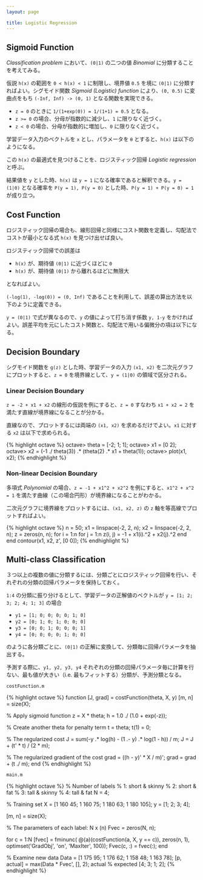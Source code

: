 ```yaml
---
layout: page

title: Logistic Regression
---
```


<script type="text/x-mathjax-config">
  MathJax.Hub.Config({ tex2jax: { inlineMath: [['$','$'], ["\\(","\\)"]] } });
</script>
<script type="text/javascript"
  src="http://cdn.mathjax.org/mathjax/latest/MathJax.js?config=TeX-AMS_HTML">
</script>

## Sigmoid Function

_Classification problem_ において、`(0|1)` の二つの値 _Binomial_ に分類することを考えてみる。

仮説 `h(x)` の範囲を `0 < h(x) < 1` に制限し、境界値 `0.5` を境に `(0|1)` に分類すればよい。シグモイド関数 _Sigmoid (Logistic) function_ により、`(0, 0.5)` に変曲点をもち `(-Inf, Inf) -> (0, 1)` となる関数を実現できる。

<script type="math/tex; mode=display" id="MathJax-Element-sigmoid">
g(z) = \frac{1}{1 + e^{-z}} \\
\lim_{z \to \infty} g(z) = 1 \\
\lim_{z \to -{\infty}} g(z) = 0 \\
</script>

* `z = 0` のときに `1/(1+exp(0)) = 1/(1+1) = 0.5` となる。
* `z >= 0` の場合、分母が指数的に減少し、`1` に限りなく近づく。
* `z < 0` の場合、分母が指数的に増加し、`0` に限りなく近づく。

学習データ入力のベクトルを `x` とし、パラメータを `θ` とすると、`h(x)` は以下のようになる。

<script type="math/tex; mode=display" id="MathJax-Element-sigimoid_hypothesis">
h_{\theta}(x) = g({\theta}_0 + {\theta}_1 x_1 + {\theta}_2 x_2 + ...) \\
h_{\theta}(x) = g({\theta}^T x) = \frac{1}{1 + e^{- { {\theta}^T x } } } \\
</script>

この `h(x)` の最適式を見つけることを、ロジスティック回帰 _Logistic regression_ と呼ぶ。

結果値を `y` とした時、`h(x)` は `y = 1` になる確率であると解釈できる。`y = (1|0)` となる確率を `P(y = 1), P(y = 0)` とした時、`P(y = 1) + P(y = 0) = 1` が成り立つ。

<script type="math/tex; mode=display" id="MathJax-Element-sigmoid_probability">
P(y = 1) + P(y = 0) = 1 \\
h_{\theta}(x) = P(y = 1) = 0.5 \ldots P(y = 0) = 1 - 0.5 = 0.5 \\
h_{\theta}(x) = P(y = 1) = 0.3 \ldots P(y = 0) = 1 - 0.3 = 0.7 \\
</script>

## Cost Function

ロジスティック回帰の場合も、線形回帰と同様にコスト関数を定義し、勾配法でコストが最小となる式 `h(x)` を見つけ出せば良い。

ロジスティック回帰での誤差は

* `h(x)` が、期待値 `(0|1)` に近づくほどに `0`
* `h(x)` が、期待値 `(0|1)` から離れるほどに無限大

となればよい。

`(-log(1), -log(0)) = (0, Inf)` であることを利用して、誤差の算出方法を以下のように定義できる。

<script type="math/tex; mode=display" id="MathJax-Element-logistic_function_error_def">
\left\{
  \begin{array}{l l}
  -log(h_{\theta}(x))     & \text{if $y = 1$} \\
  -log(1 - h_{\theta}(x)) & \text{if $y = 0$} \\
  \end{array} \\
\right.
</script>

`y = (0|1)` で式が異なるので、`y` の値によって打ち消す係数 `y, 1-y` をかければよい。誤差平均を元にしたコスト関数と、勾配法で用いる偏微分の項は以下になる。

<script type="math/tex; mode=display" id="MathJax-Element-logistic_function_cost">
J(\theta) = \frac{1}{m} {\sum_{i=1}^{m} [ -log(h_{\theta}(X_i))(y_i) - log(1 - h_{\theta}(X_i)) (1 - y_i) ] } \\
{\partial J(\theta) \over \partial \theta_{j}} = \frac{1}{m} {\sum_{i=1}^{m} (h_{\theta}(X_i) - y_i)X_{i,j} } \\
\theta_{j} := \theta_{j} - \alpha \left(\frac{1}{m} \sum_{i=1}^{m} (h_{\theta}(X_{i}) - y_{i}) X_{i,j} \right) \\
</script>

## Decision Boundary

シグモイド関数を `g(z)` とした時、学習データの入力 `(x1, x2)` を二次元グラフにプロットすると、`z = 0` を境界線として、`y = (1|0)` の領域で区分される。

### Linear Decision Boundary

`z = -2 + x1 + x2` の線形の仮説を例にすると、`z = 0` すなわち `x1 + x2 = 2` を満たす直線が境界線になることが分かる。

<script type="math/tex; mode=display" id="MathJax-Element-decision_boundary_linear">
\theta = \begin{bmatrix}
  -2 \\
  1 \\
  1 \\
\end{bmatrix} \\
h_{\theta}(x) = g(-2 + {\theta}_1 x_1 + {\theta}_2 x_2) \\
z = -2 + x_1 + x_2 = 0 \\
\begin{array}{l l}
y = 1 & x_1 + x_2 > 2 & (0, 3), (1, 2), (2, 1), \ldots \\
y = 0.5 & x_1 + x_2 = 2 & (0, 2), (1, 1), (2, 0), \ldots \\
y = 0 & x_1 + x_2 < 2 & (0, 1), (1, 0) \ldots \\
\end{array}
</script>

直線なので、プロットするには両端の `(x1, x2)` を求めるだけでよい。`x1` に対する `x2` は以下で求められる。

<script type="math/tex; mode=display" id="MathJax-Element-decision_boundary_linear_plotting">
\begin{array}{r l}
{\theta}_0 + {\theta}_1 x_1 + {\theta}_1 x_2 &= 0 \\
x_2 &= -{ \frac{1}{ {\theta}_2 } } ( {\theta}_0 + {\theta}_1 x_1 ) \\
\end{array}
</script>

{% highlight octave %}
octave> theta = [-2; 1; 1];
octave> x1 = [0 2];
octave> x2 = (-1 ./ theta(3)) .* (theta(2) .* x1 + theta(1));
octave> plot(x1, x2);
{% endhighlight %}

### Non-linear Decision Boundary

多項式 _Polynomial_ の場合、`z = -1 + x1^2 + x2^2` を例にすると、`x1^2 + x^2 = 1` を満たす曲線（この場合円形）が境界線になることがわかる。

<script type="math/tex; mode=display" id="MathJax-Element-decision_boundary_nonlinear">
\theta = \begin{bmatrix}
  -1 \\
  0 \\
  0 \\
  1 \\
  0 \\
  1 \\
\end{bmatrix} \\
h_{\theta}(x) = g(-1 + {\theta}_1 x_1 + {\theta}_2 x_2 + {\theta}_3 x_{1}^2 + {\theta}_4 x_{1} x_{2} + {\theta}_5 x_{2}^2) \\
z = -1 + x_{1}^2 + x_{2}^2 = 0 \\
\begin{array}{l l}
y = 1 & x_{1}^2 + x_{2}^2 > 1 & (-2, 0), (0, -2), (2, 0), (0, 2), \ldots \\
y = 0.5 & x_{1}^2 + x_{2}^2 = 1 & (-1, 0), (0, -1), (1, 0), (0, 1), \ldots \\
y = 0 & x_{1}^2 + x_{2}^2 < 1 & (-0.5, 0), (0, -0.5), (0.5, 0), (0, 0.5), \ldots \\
\end{array}
</script>

二次元グラフに境界線をプロットするには、`(x1, x2, z)` の `z` 軸を等高線でプロットすればよい。

{% highlight octave %}
n = 50;
x1 = linspace(-2, 2, n);
x2 = linspace(-2, 2, n);
z = zeros(n, n);
for i = 1:n
  for j = 1:n
    z(i, j) = -1 + x1(i).^2 + x2(j).^2
  end
end
contour(x1, x2, z', [0 0]);
{% endhighlight %}

## Multi-class Classification

３つ以上の複数の値に分類するには、分類ごとにロジスティック回帰を行い、それぞれの分類の回帰パラメータを保持しておく。

`1:4` の分類に振り分けるとして、学習データの正解値のベクトルが `y = [1; 2; 3; 2; 4; 1; 3]` の場合

* `y1 = [1; 0; 0; 0; 0; 1; 0]`
* `y2 = [0; 1; 0; 1; 0; 0; 0]`
* `y3 = [0; 0; 1; 0; 0; 0; 1]`
* `y4 = [0; 0; 0; 0; 1; 0; 0]`

のように各分類ごとに、`(0|1)` の正解に変換して、分類毎に回帰パラメータを抽出する。

予測する際に、`y1, y2, y3, y4` それぞれの分類の回帰パラメータ毎に計算を行ない、最も値が大きい（i.e. 最もフィットする）分類が、予測分類となる。

`costFunction.m`

{% highlight octave %}
function [J, grad] = costFunction(theta, X, y)
  [m, n] = size(X);

  % Apply sigmoid function
  z = X * theta;
  h = 1.0 ./ (1.0 + exp(-z));

  % Create another theta for penalty term
  t = theta;
  t(1) = 0;

  % The regularized cost
  J = sum(-y .* log(h) - (1 .- y) .* log(1 - h)) / m;
  J = J + (t' * t) / (2 * m);

  % The regularized gradient of the cost
  grad = ((h - y)' * X / m)';
  grad = grad + (t ./ m);
end
{% endhighlight %}

`main.m`

{% highlight octave %}
% Number of labels
%   1: short & skinny
%   2: short & fat
%   3: tall & skinny
%   4: tall & fat
N = 4;

% Training set
X = [1 160 45; 1 160 75; 1 180 63; 1 180 105];
y = [1; 2; 3; 4];

[m, n] = size(X);

% The parameters of each label: N x (n)
Fvec = zeros(N, n);

for c = 1:N
  [fvec] = fminunc(
      @(a)(costFunction(a, X, y == c)),
      zeros(n, 1),
      optimset('GradObj', 'on', 'MaxIter', 100));
  Fvec(c, :) = fvec(:);
end

% Examine new data
Data = [1 175 95; 1 176 62; 1 158 48; 1 163 78];
[p, actual] = max(Data * Fvec', [], 2);
actual % expected [4; 3; 1; 2];
{% endhighlight %}


